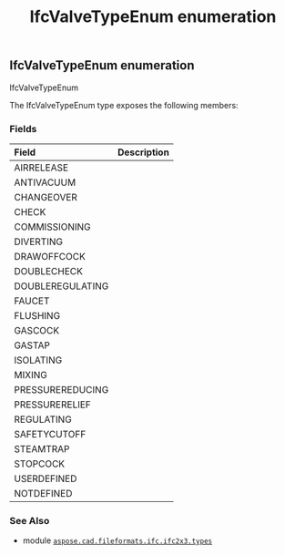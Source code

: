 ﻿---
title: IfcValveTypeEnum enumeration
second_title: Aspose.CAD for Python via .NET API References
description: 
type: docs
weight: 3190
url: /python-net/aspose.cad.fileformats.ifc.ifc2x3.types/ifcvalvetypeenum/
is_root: false
---

## IfcValveTypeEnum enumeration

IfcValveTypeEnum



The IfcValveTypeEnum type exposes the following members:

### Fields
| Field | Description |
| :- | :- |
| AIRRELEASE |  |
| ANTIVACUUM |  |
| CHANGEOVER |  |
| CHECK |  |
| COMMISSIONING |  |
| DIVERTING |  |
| DRAWOFFCOCK |  |
| DOUBLECHECK |  |
| DOUBLEREGULATING |  |
| FAUCET |  |
| FLUSHING |  |
| GASCOCK |  |
| GASTAP |  |
| ISOLATING |  |
| MIXING |  |
| PRESSUREREDUCING |  |
| PRESSURERELIEF |  |
| REGULATING |  |
| SAFETYCUTOFF |  |
| STEAMTRAP |  |
| STOPCOCK |  |
| USERDEFINED |  |
| NOTDEFINED |  |



### See Also
* module [`aspose.cad.fileformats.ifc.ifc2x3.types`](..)
